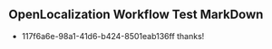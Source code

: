 ## OpenLocalization Workflow Test MarkDown

* 117f6a6e-98a1-41d6-b424-8501eab136ff 
thanks!



<!--HONumber=Jan16_HO2-->
